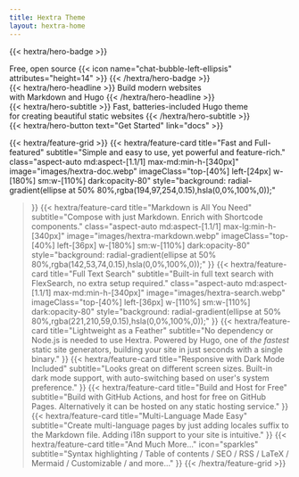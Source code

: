 ```yaml
---
title: Hextra Theme
layout: hextra-home
---
```


{{< hextra/hero-badge >}}
  <div class="w-2 h-2 rounded-full bg-primary-400"></div>
  <span>Free, open source</span>
  {{< icon name="chat-bubble-left-ellipsis" attributes="height=14" >}}
{{< /hextra/hero-badge >}}

<div class="mt-6 mb-6">
{{< hextra/hero-headline >}}
  Build modern websites&nbsp;<br class="sm:block hidden" />with Markdown and Hugo
{{< /hextra/hero-headline >}}
</div>

<div class="mb-12">
{{< hextra/hero-subtitle >}}
  Fast, batteries-included Hugo theme&nbsp;<br class="sm:block hidden" />for creating beautiful static websites
{{< /hextra/hero-subtitle >}}
</div>

<div class="mb-6">
{{< hextra/hero-button text="Get Started" link="docs" >}}
</div>

<div class="mt-6"></div>

{{< hextra/feature-grid >}}
  {{< hextra/feature-card
    title="Fast and Full-featured"
    subtitle="Simple and easy to use, yet powerful and feature-rich."
    class="aspect-auto md:aspect-[1.1/1] max-md:min-h-[340px]"
    image="images/hextra-doc.webp"
    imageClass="top-[40%] left-[24px] w-[180%] sm:w-[110%] dark:opacity-80"
    style="background: radial-gradient(ellipse at 50% 80%,rgba(194,97,254,0.15),hsla(0,0%,100%,0));"
  >}}
  {{< hextra/feature-card
    title="Markdown is All You Need"
    subtitle="Compose with just Markdown. Enrich with Shortcode components."
    class="aspect-auto md:aspect-[1.1/1] max-lg:min-h-[340px]"
    image="images/hextra-markdown.webp"
    imageClass="top-[40%] left-[36px] w-[180%] sm:w-[110%] dark:opacity-80"
    style="background: radial-gradient(ellipse at 50% 80%,rgba(142,53,74,0.15),hsla(0,0%,100%,0));"
  >}}
  {{< hextra/feature-card
    title="Full Text Search"
    subtitle="Built-in full text search with FlexSearch, no extra setup required."
    class="aspect-auto md:aspect-[1.1/1] max-md:min-h-[340px]"
    image="images/hextra-search.webp"
    imageClass="top-[40%] left-[36px] w-[110%] sm:w-[110%] dark:opacity-80"
    style="background: radial-gradient(ellipse at 50% 80%,rgba(221,210,59,0.15),hsla(0,0%,100%,0));"
  >}}
  {{< hextra/feature-card
    title="Lightweight as a Feather"
    subtitle="No dependency or Node.js is needed to use Hextra. Powered by Hugo, one of *the fastest* static site generators, building your site in just seconds with a single binary."
  >}}
  {{< hextra/feature-card
    title="Responsive with Dark Mode Included"
    subtitle="Looks great on different screen sizes. Built-in dark mode support, with auto-switching based on user's system preference."
  >}}
  {{< hextra/feature-card
    title="Build and Host for Free"
    subtitle="Build with GitHub Actions, and host for free on GitHub Pages. Alternatively it can be hosted on any static hosting service."
  >}}
  {{< hextra/feature-card
    title="Multi-Language Made Easy"
    subtitle="Create multi-language pages by just adding locales suffix to the Markdown file. Adding i18n support to your site is intuitive."
  >}}
  {{< hextra/feature-card
    title="And Much More..."
    icon="sparkles"
    subtitle="Syntax highlighting / Table of contents / SEO / RSS / LaTeX / Mermaid / Customizable / and more..."
  >}}
{{< /hextra/feature-grid >}}
